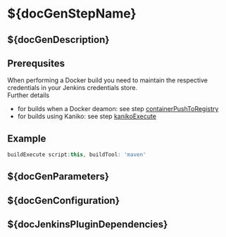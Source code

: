 # ${docGenStepName}

## ${docGenDescription}

## Prerequsites

When performing a Docker build you need to maintain the respective credentials in your Jenkins credentials store.<br />
Further details

* for builds when a Docker deamon: see step [containerPushToRegistry](containerPushToRegistry.md)
* for builds using Kaniko: see step [kanikoExecute](kanikoExecute.md)

## Example

```groovy
buildExecute script:this, buildTool: 'maven'
```

## ${docGenParameters}

## ${docGenConfiguration}

## ${docJenkinsPluginDependencies}
